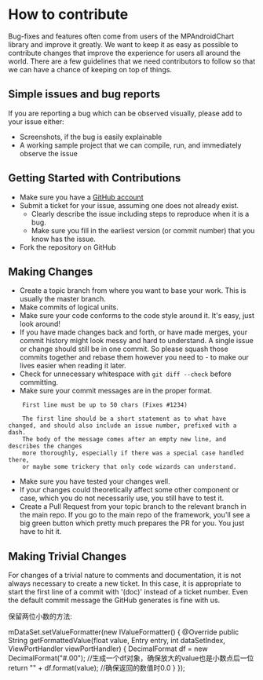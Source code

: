 # How to contribute

Bug-fixes and features often come from users of the MPAndroidChart library and improve it greatly. We want to keep it as easy as possible to contribute changes that improve the experience for users all around the world. There are a few guidelines that we
need contributors to follow so that we can have a chance of keeping on
top of things.

## Simple issues and bug reports

If you are reporting a bug which can be observed visually, please add to your issue either:

* Screenshots, if the bug is easily explainable
* A working sample project that we can compile, run, and immediately observe the issue

## Getting Started with Contributions

* Make sure you have a [GitHub account](https://github.com/signup/free)
* Submit a ticket for your issue, assuming one does not already exist.
  * Clearly describe the issue including steps to reproduce when it is a bug.
  * Make sure you fill in the earliest version (or commit number) that you know has the issue.
* Fork the repository on GitHub

## Making Changes

* Create a topic branch from where you want to base your work. This is usually the master branch.
* Make commits of logical units.
* Make sure your code conforms to the code style around it. It's easy, just look around!
* If you have made changes back and forth, or have made merges, your commit history might look messy and hard to understand. A single issue or change should still be in one commit. So please squash those commits together and rebase them however you need to - to make our lives easier when reading it later.
* Check for unnecessary whitespace with `git diff --check` before committing.
* Make sure your commit messages are in the proper format.

````
    First line must be up to 50 chars (Fixes #1234)

    The first line should be a short statement as to what have changed, and should also include an issue number, prefixed with a dash.
    The body of the message comes after an empty new line, and describes the changes
    more thoroughly, especially if there was a special case handled there,
    or maybe some trickery that only code wizards can understand.
````

* Make sure you have tested your changes well.
* If your changes could theoretically affect some other component or case, which you do not necessarily use, you still have to test it.
* Create a Pull Request from your topic branch to the relevant branch in the main repo. If you go to the main repo of the framework, you'll see a big green button which pretty much prepares the PR for you. You just have to hit it.

## Making Trivial Changes

For changes of a trivial nature to comments and documentation, it is not
always necessary to create a new ticket. In this case, it is
appropriate to start the first line of a commit with '(doc)' instead of
a ticket number. Even the default commit message the GitHub generates is fine with us.

保留两位小数的方法:

mDataSet.setValueFormatter(new IValueFormatter() {
            @Override
            public String getFormattedValue(float value, Entry entry, int dataSetIndex, ViewPortHandler viewPortHandler) {
                DecimalFormat df = new DecimalFormat("#.00");  //生成一个df对象，确保放大的value也是小数点后一位
                return "" + df.format(value);  //确保返回的数值时0.0
            }
        });
